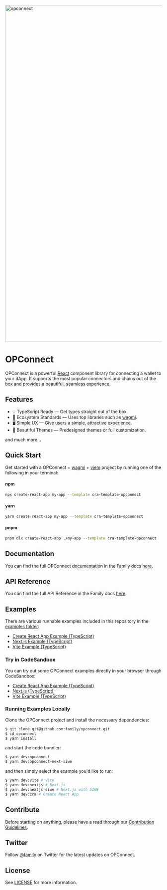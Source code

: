 <a href="https://docs.family.co/opconnect">
  <img width="1080" alt="opconnect" src="https://github.com/family/opconnect/assets/1930210/87c2e868-3228-44b8-82c3-a38adf6d1bbf">
</a>

# OPConnect

OPConnect is a powerful [React](https://reactjs.org/) component library for connecting a wallet to your dApp. It supports the most popular connectors and chains out of the box and provides a beautiful, seamless experience.

## Features

- 💡 TypeScript Ready — Get types straight out of the box.
- 🌱 Ecosystem Standards — Uses top libraries such as [wagmi](https://github.com/wagmi-dev/wagmi).
- 🖥️ Simple UX — Give users a simple, attractive experience.
- 🎨 Beautiful Themes — Predesigned themes or full customization.

and much more...

## Quick Start

Get started with a OPConnect + [wagmi](https://wagmi.sh/) + [viem](https://viem.sh) project by running one of the following in your terminal:

#### npm

```sh
npx create-react-app my-app --template cra-template-opconnect
```

#### yarn

```sh
yarn create react-app my-app --template cra-template-opconnect
```

#### pnpm

```sh
pnpm dlx create-react-app ./my-app --template cra-template-opconnect
```

## Documentation

You can find the full OPConnect documentation in the Family docs [here](https://docs.family.co/opconnect).

## API Reference

You can find the full API Reference in the Family docs [here](https://docs.family.co/opconnect/api-reference).

## Examples

There are various runnable examples included in this repository in the [examples folder](https://github.com/family/opconnect/tree/main/examples):

- [Create React App Example (TypeScript)](https://github.com/family/opconnect/tree/main/examples/cra)
- [Next.js Example (TypeScript)](https://github.com/family/opconnect/tree/main/examples/nextjs)
- [Vite Example (TypeScript)](https://github.com/family/opconnect/tree/main/examples/vite)

### Try in CodeSandbox

You can try out some OPConnect examples directly in your browser through CodeSandbox:

- [Create React App Example (TypeScript)](https://codesandbox.io/s/5rhqm0?file=/README.md)
- [Next.js (TypeScript)](https://codesandbox.io/s/qnvyqe?file=/README.md)
- [Vite Example (TypeScript)](https://codesandbox.io/s/4jtssh?file=/README.md)

### Running Examples Locally

Clone the OPConnect project and install the necessary dependencies:

```sh
$ git clone git@github.com:family/opconnect.git
$ cd opconnect
$ yarn install
```

and start the code bundler:

```sh
$ yarn dev:opconnect
$ yarn dev:opconnect-next-siwe
```

and then simply select the example you'd like to run:

```sh
$ yarn dev:vite # Vite
$ yarn dev:nextjs # Next.js
$ yarn dev:nextjs-siwe # Next.js with SIWE
$ yarn dev:cra # Create React App
```

## Contribute

Before starting on anything, please have a read through our [Contribution Guidelines](https://github.com/family/opconnect/blob/main/CONTRIBUTING.md).

## Twitter

Follow [@family](https://twitter.com/family) on Twitter for the latest updates on OPConnect.

## License

See [LICENSE](https://github.com/family/opconnect/blob/main/LICENSE) for more information.
